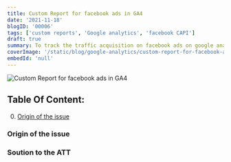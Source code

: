 ```yaml
---
title: Custom Report for facebook ads in GA4
date: '2021-11-18'
blogID: '00006'
tags: ['custom reports', 'Google analytics', 'facebook CAPI']
draft: true
summary: To track the traffic acquisition on facebook ads on google analytics for iOS14+ users. This will help the advertisers see the performance of their ads in UA or GA4.
coverImage: '/static/blog/google-analytics/custom-report-for-facebook-ads-in-ua.png'
embedId: 'null'
---
```


![Custom Report for facebook ads in GA4](/static/blog/google-analytics/custom-report-for-facebook-ads-in-ga4.png)

## Table Of Content:

0. [Origin of the issue](#origin-of-the-issue)

### Origin of the issue

### Soution to the ATT

